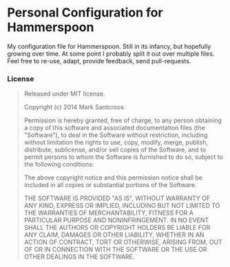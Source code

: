 Personal Configuration for Hammerspoon
======================================

My configuration file for Hammerspoon.
Still in its infancy, but hopefully growing over time.
At some point I probably split it out over multiple files.
Feel free to re-use, adapt, provide feedback, send pull-requests.


### License

> Released under MIT license.
>
> Copyright (c) 2014 Mark Santcroos
>
> Permission is hereby granted, free of charge, to any person obtaining a copy of this software and associated documentation files (the "Software"), to deal in the Software without restriction, including without limitation the rights to use, copy, modify, merge, publish, distribute, sublicense, and/or sell copies of the Software, and to permit persons to whom the Software is furnished to do so, subject to the following conditions:
>
> The above copyright notice and this permission notice shall be included in all copies or substantial portions of the Software.
>
> THE SOFTWARE IS PROVIDED "AS IS", WITHOUT WARRANTY OF ANY KIND, EXPRESS OR IMPLIED, INCLUDING BUT NOT LIMITED TO THE WARRANTIES OF MERCHANTABILITY, FITNESS FOR A PARTICULAR PURPOSE AND NONINFRINGEMENT. IN NO EVENT SHALL THE AUTHORS OR COPYRIGHT HOLDERS BE LIABLE FOR ANY CLAIM, DAMAGES OR OTHER LIABILITY, WHETHER IN AN ACTION OF CONTRACT, TORT OR OTHERWISE, ARISING FROM, OUT OF OR IN CONNECTION WITH THE SOFTWARE OR THE USE OR OTHER DEALINGS IN THE SOFTWARE.

